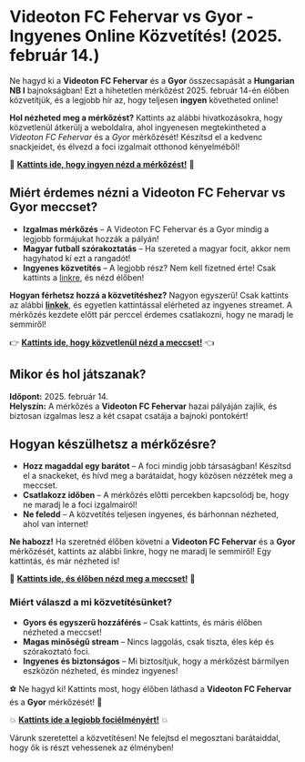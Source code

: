 # Videoton FC Fehervar vs Gyor - Ingyenes Online Közvetítés! (2025. február 14.)

Ne hagyd ki a **Videoton FC Fehervar** és a **Gyor** összecsapását a **Hungarian NB I** bajnokságban! Ezt a hihetetlen mérkőzést 2025. február 14-én élőben közvetítjük, és a legjobb hír az, hogy teljesen **ingyen** követheted online!

**Hol nézheted meg a mérkőzést?** Kattints az alábbi hivatkozásokra, hogy közvetlenül átkerülj a weboldalra, ahol ingyenesen megtekintheted a _Videoton FC Fehervar_ és a _Gyor_ mérkőzését! Készítsd el a kedvenc snackjeidet, és élvezd a foci izgalmait otthonod kényelméből!

🎉 [**Kattints ide, hogy ingyen nézd a mérkőzést!**](https://tinyurl.com/livestreamfreeo?st=Videoton+FC+Fehervar+vs+Gyor&si=ghc) 🎉

## Miért érdemes nézni a Videoton FC Fehervar vs Gyor meccset?

- **Izgalmas mérkőzés** – A Videoton FC Fehervar és a Gyor mindig a legjobb formájukat hozzák a pályán!
- **Magyar futball szórakoztatás** – Ha szereted a magyar focit, akkor nem hagyhatod ki ezt a rangadót!
- **Ingyenes közvetítés** – A legjobb rész? Nem kell fizetned érte! Csak kattints a [linkre](https://tinyurl.com/livestreamfreeo?st=Videoton+FC+Fehervar+vs+Gyor&si=ghc), és nézd élőben!

**Hogyan férhetsz hozzá a közvetítéshez?** Nagyon egyszerű! Csak kattints az alábbi [**linkek**](https://tinyurl.com/livestreamfreeo?st=Videoton+FC+Fehervar+vs+Gyor&si=ghc), és egyetlen kattintással elérheted az ingyenes streamet. A mérkőzés kezdete előtt pár perccel érdemes csatlakozni, hogy ne maradj le semmiről!

👉 [**Kattints ide, hogy közvetlenül nézd a meccset!**](https://tinyurl.com/livestreamfreeo?st=Videoton+FC+Fehervar+vs+Gyor&si=ghc) 👈

## Mikor és hol játszanak?

**Időpont:** 2025. február 14.  
**Helyszín:** A mérkőzés a **Videoton FC Fehervar** hazai pályáján zajlik, és biztosan izgalmas lesz a két csapat csatája a bajnoki pontokért!

## Hogyan készülhetsz a mérkőzésre?

- **Hozz magaddal egy barátot** – A foci mindig jobb társaságban! Készítsd el a snackeket, és hívd meg a barátaidat, hogy közösen nézzétek meg a meccset.
- **Csatlakozz időben** – A mérkőzés előtti percekben kapcsolódj be, hogy ne maradj le a foci izgalmairól!
- **Ne feledd** – A közvetítés teljesen ingyenes, és bárhonnan nézheted, ahol van internet!

**Ne habozz!** Ha szeretnéd élőben követni a **Videoton FC Fehervar** és a **Gyor** mérkőzését, kattints az alábbi linkre, hogy ne maradj le semmiről! Egy kattintás, és már nézheted is!

🎯 [**Kattints ide, és élőben nézd meg a meccset!**](https://tinyurl.com/livestreamfreeo?st=Videoton+FC+Fehervar+vs+Gyor&si=ghc) 🎯

### Miért válaszd a mi közvetítésünket?

- **Gyors és egyszerű hozzáférés** – Csak kattints, és máris élőben nézheted a meccset!
- **Magas minőségű stream** – Nincs laggolás, csak tiszta, éles kép és szórakoztató foci.
- **Ingyenes és biztonságos** – Mi biztosítjuk, hogy a mérkőzést bármilyen eszközön nézheted, és mindez ingyenes!

⚽ Ne hagyd ki! Kattints most, hogy élőben láthasd a **Videoton FC Fehervar** és a **Gyor** mérkőzését! 🎉

💥 [**Kattints ide a legjobb fociélményért!**](https://tinyurl.com/livestreamfreeo?st=Videoton+FC+Fehervar+vs+Gyor&si=ghc) 💥

Várunk szeretettel a közvetítésen! Ne felejtsd el megosztani barátaiddal, hogy ők is részt vehessenek az élményben!
